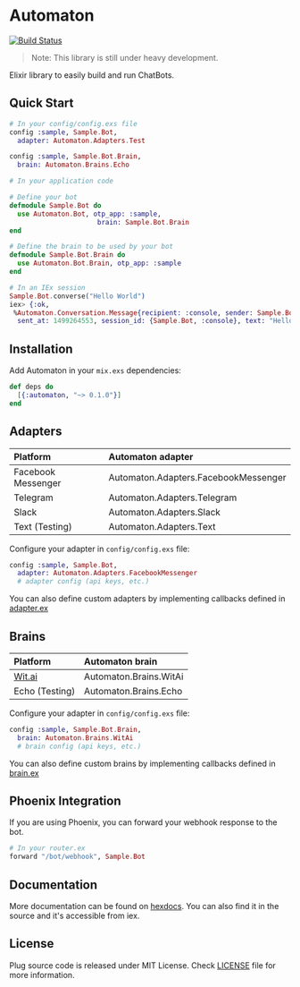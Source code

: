 # Automaton

[![Build Status](https://semaphoreci.com/api/v1/tslim/automaton/branches/master/shields_badge.svg)](https://semaphoreci.com/tslim/automaton)

> Note: This library is still under heavy development.

Elixir library to easily build and run ChatBots.

## Quick Start

```elixir
# In your config/config.exs file
config :sample, Sample.Bot,
  adapter: Automaton.Adapters.Test

config :sample, Sample.Bot.Brain,
  brain: Automaton.Brains.Echo

# In your application code

# Define your bot
defmodule Sample.Bot do
  use Automaton.Bot, otp_app: :sample,
                      brain: Sample.Bot.Brain
end

# Define the brain to be used by your bot
defmodule Sample.Bot.Brain do
  use Automaton.Bot.Brain, otp_app: :sample
end

# In an IEx session
Sample.Bot.converse("Hello World")
iex> {:ok,
 %Automaton.Conversation.Message{recipient: :console, sender: Sample.Bot,
  sent_at: 1499264553, session_id: {Sample.Bot, :console}, text: "Hello World"}}
```

## Installation

Add Automaton in your `mix.exs` dependencies:

  ```elixir
  def deps do
    [{:automaton, "~> 0.1.0"}]
  end
  ```

## Adapters

Platform          | Automaton adapter
:-----------------| :------------------------
Facebook Messenger| Automaton.Adapters.FacebookMessenger
Telegram          | Automaton.Adapters.Telegram
Slack             | Automaton.Adapters.Slack
Text (Testing)    | Automaton.Adapters.Text

Configure your adapter in `config/config.exs` file:

```elixir
config :sample, Sample.Bot,
  adapter: Automaton.Adapters.FacebookMessenger
  # adapter config (api keys, etc.)
```

You can also define custom adapters by implementing callbacks defined in
[adapter.ex](https://github.com/flexnode/automaton/blob/master/lib/automaton/adapter.ex)

## Brains

Platform                | Automaton brain
:-----------------------| :------------------------
[Wit.ai](http://wit.ai) | Automaton.Brains.WitAi
Echo (Testing)          | Automaton.Brains.Echo

Configure your adapter in `config/config.exs` file:

```elixir
config :sample, Sample.Bot.Brain,
  brain: Automaton.Brains.WitAi
  # brain config (api keys, etc.)
```

You can also define custom brains by implementing callbacks defined in
[brain.ex](https://github.com/flexnode/automaton/blob/master/lib/automaton/bot/brain.ex)

## Phoenix Integration

If you are using Phoenix, you can forward your webhook response to the bot.

```elixir
# In your router.ex
forward "/bot/webhook", Sample.Bot
```

## Documentation

More documentation can be found on [hexdocs](https://hex.pm/automaton). You can also find it in the source and it's accessible from iex.

## License

Plug source code is released under MIT License.
Check [LICENSE](https://github.com/flexnode/automaton/blob/master/LICENSE.md) file for more information.
